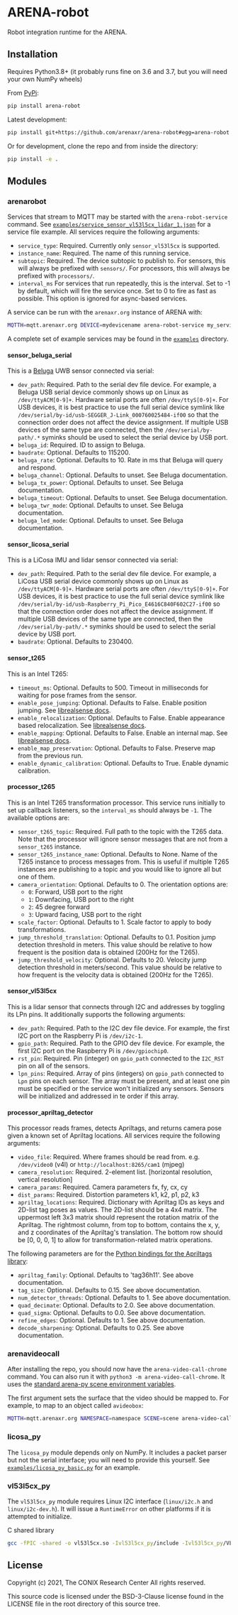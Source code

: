 ARENA-robot
===========
Robot integration runtime for the ARENA.

## Installation
Requires Python3.8+ (it probably runs fine on 3.6 and 3.7, but you will need your own NumPy wheels)

From [PyPi](https://pypi.org/project/arena-robot/):
```bash
pip install arena-robot
```

Latest development:
```bash
pip install git+https://github.com/arenaxr/arena-robot#egg=arena-robot
```

Or for development, clone the repo and from inside the directory:
```bash
pip install -e .
```

## Modules

### arenarobot

Services that stream to MQTT may be started with the `arena-robot-service` command. See [`examples/service_sensor_vl53l5cx_lidar_1.json`](./examples/service_sensor_vl53l5cx_lidar_1.json) for a service file example. All services require the following arguments:

 - `service_type`: Required. Currently only `sensor_vl53l5cx` is supported.
 - `instance_name`: Required. The name of this running service.
 - `subtopic`: Required. The device subtopic to publish to. For sensors, this will always be prefixed with `sensors/`. For processors, this will always be prefixed with `processors/`.
 - `interval_ms` For services that run repeatedly, this is the interval. Set to -1 by default, which will fire the service once. Set to 0 to fire as fast as possible. This option is ignored for async-based services.

A service can be run with the `arenaxr.org` instance of ARENA with:
```bash
MQTTH=mqtt.arenaxr.org DEVICE=mydevicename arena-robot-service my_service.json
```
A complete set of example services may be found in the [`examples`](./examples/) directory.

#### sensor_beluga_serial
This is a [Beluga](https://github.com/WiseLabCMU/Beluga) UWB sensor connected via serial:

 - `dev_path`: Required. Path to the serial dev file device. For example, a Beluga USB serial device commonly shows up on Linux as `/dev/ttyACM[0-9]+`. Hardware serial ports are often `/dev/ttyS[0-9]+`. For USB devices, it is best practice to use the full serial device symlink like `/dev/serial/by-id/usb-SEGGER_J-Link_000760025484-if00` so that the connection order does not affect the device assignment. If multiple USB devices of the same type are connected, then the `/dev/serial/by-path/.*` syminks should be used to select the serial device by USB port.
 - `beluga_id`: Required. ID to assign to Beluga.
 - `baudrate`: Optional. Defaults to 115200.
 - `beluga_rate`: Optional. Defaults to 10. Rate in ms that Beluga will query and respond.
 - `beluga_channel`: Optional. Defaults to unset. See Beluga documentation.
 - `beluga_tx_power`: Optional. Defaults to unset. See Beluga documentation.
 - `beluga_timeout`: Optional. Defaults to unset. See Beluga documentation.
 - `beluga_twr_mode`: Optional. Defaults to unset. See Beluga documentation.
 - `beluga_led_mode`: Optional. Defaults to unset. See Beluga documentation.

#### sensor_licosa_serial
This is a LiCosa IMU and lidar sensor connected via serial:

 - `dev_path`: Required. Path to the serial dev file device. For example, a LiCosa USB serial device commonly shows up on Linux as `/dev/ttyACM[0-9]+`. Hardware serial ports are often `/dev/ttyS[0-9]+`. For USB devices, it is best practice to use the full serial device symlink like `/dev/serial/by-id/usb-Raspberry_Pi_Pico_E4616C840F602C27-if00` so that the connection order does not affect the device assignment. If multiple USB devices of the same type are connected, then the `/dev/serial/by-path/.*` syminks should be used to select the serial device by USB port.
 - `baudrate`: Optional. Defaults to 230400.

#### sensor_t265
This is an Intel T265:

 - `timeout_ms`: Optional. Defaults to 500. Timeout in milliseconds for waiting for pose frames from the sensor.
 - `enable_pose_jumping`: Optional. Defaults to False. Enable position jumping. See [librealsense docs](https://github.com/IntelRealSense/librealsense/blob/d19829788008b8e000870895a068f0c43d58895a/doc/t265.md#are-there-any-t265-specific-options).
 - `enable_relocalization`: Optional. Defaults to False. Enable appearance based relocalization. See [librealsense docs](https://github.com/IntelRealSense/librealsense/blob/d19829788008b8e000870895a068f0c43d58895a/doc/t265.md#are-there-any-t265-specific-options).
 - `enable_mapping`: Optional. Defaults to False. Enable an internal map. See [librealsense docs](https://github.com/IntelRealSense/librealsense/blob/d19829788008b8e000870895a068f0c43d58895a/doc/t265.md#are-there-any-t265-specific-options).
 - `enable_map_preservation`: Optional. Defaults to False. Preserve map from the previous run.
 - `enable_dynamic_calibration`: Optional. Defaults to True. Enable dynamic calibration.

#### processor_t265
This is an Intel T265 transformation processor. This service runs initially to set up callback listeners, so the `interval_ms` should always be `-1`. The available options are:

 - `sensor_t265_topic`: Required. Full path to the topic with the T265 data. Note that the processor will ignore sensor messages that are not from a `sensor_t265` instance.
 - `sensor_t265_instance_name`: Optional. Defaults to None. Name of the T265 instance to process messages from. This is useful if multiple T265 instances are publishing to a topic and you would like to ignore all but one of them.
 - `camera_orientation`: Optional. Defaults to 0. The orientation options are:
   - `0`: Forward, USB port to the right
   - `1`: Downfacing, USB port to the right
   - `2`: 45 degree forward
   - `3`: Upward facing, USB port to the right
 - `scale_factor`: Optional. Defaults to 1. Scale factor to apply to body transformations.
 - `jump_threshold_translation`: Optional. Defaults to 0.1. Position jump detection threshold in meters. This value should be relative to how frequent is the position data is obtained (200Hz for the T265).
 - `jump_threshold_velocity`: Optional. Defaults to 20. Velocity jump detection threshold in meters/second. This value should be relative to how frequent is the velocity data is obtained (200Hz for the T265).

#### sensor_vl53l5cx
This is a lidar sensor that connects through I2C and addresses by toggling its LPn pins. It additionally supports the following arguments:

 - `dev_path`: Required. Path to the I2C dev file device. For example, the first I2C port on the Raspberry Pi is `/dev/i2c-1`.
 - `gpio_path`: Required. Path to the GPIO dev file device. For example, the first I2C port on the Raspberry Pi is `/dev/gpiochip0`.
 - `rst_pin`: Required. Pin (integer) on `gpio_path` connected to the `I2C_RST` pin on all of the sensors.
 - `lpn_pins`: Required. Array of pins (integers) on `gpio_path` connected to `Lpn` pins on each sensor. The array must be present, and at least one pin must be specified or the service won't initialized any sensors. Sensors will be initialized and addressed in te order if this array.

#### processor_apriltag_detector
This processor reads frames, detects Apriltags, and returns camera pose given a known set of Apriltag locations. All services require the following arguments:

- `video_file`: Required. Where frames should be read from. e.g. `/dev/video0` (v4l) or `http://localhost:8265/cam1` (mjpeg)
- `camera_resolution`: Required. 2-element list. [horizontal resolution, vertical resolution]
- `camera_params`: Required. Camera parameters fx, fy, cx, cy
- `dist_params`: Required. Distortion parameters k1, k2, p1, p2, k3
- `apriltag_locations`: Required. Dictionary with Apriltag IDs as keys and 2D-list tag poses as values. The 2D-list should be a 4x4 matrix. The uppermost left 3x3 matrix should represent the rotation matrix of the Apriltag. The rightmost column, from top to bottom, contains the x, y, and z coordinates of the Apriltag's translation. The bottom row should be [0, 0, 0, 1] to allow for transformation-related matrix operations.

The following parameters are for the [Python bindings for the Apriltags library](https://github.com/duckietown/lib-dt-apriltags):
    
- `apriltag_family`: Optional. Defaults to 'tag36h11'. See above documentation.
- `tag_size`: Optional. Defaults to 0.15. See above documentation.
- `num_detector_threads`: Optional. Defaults to 1. See above documentation.
- `quad_decimate`: Optional. Defaults to 2.0. See above documentation.
- `quad_sigma`: Optional. Defaults to 0.0. See above documentation.
- `refine_edges`: Optional. Defaults to 1. See above documentation.
- `decode_sharpening`: Optional. Defaults to 0.25. See above documentation.

### arenavideocall

After installing the repo, you should now have the `arena-video-call-chrome` command. You can also run it with `python3 -m arena-video-call-chrome`. It uses the [standard arena-py scene environment variables](https://arena.conix.io/content/python/#running-from-the-command-line).

The first argument sets the surface that the video should be mapped to. For example, to map to an object called `avideobox`:
```bash
MQTTH=mqtt.arenaxr.org NAMESPACE=namespace SCENE=scene arena-video-call-chrome avideobox
```

### licosa_py

The `licosa_py` module depends only on NumPy. It includes a packet parser but not the serial interface; you will need to provide this yourself. See [`examples/licosa_py_basic.py`](./examples/licosa_py_basic.py) for an example.

### vl53l5cx_py

The `vl53l5cx_py` module requires Linux I2C interface (`linux/i2c.h` and `linux/i2c-dev.h`). It will issue a `RuntimeError` on other platforms if it is attempted to initialize. 

C shared library
```bash
gcc -fPIC -shared -o vl53l5cx.so -Ivl53l5cx_py/include -Ivl53l5cx_py/VL53L5CX_Linux_driver_1.1.2/user/platform -Ivl53l5cx_py/VL53L5CX_Linux_driver_1.1.2/user/uld-driver/inc vl53l5cx_py/src/*.c vl53l5cx_py/VL53L5CX_Linux_driver_1.1.2/user/platform/*.c vl53l5cx_py/VL53L5CX_Linux_driver_1.1.2/user/uld-driver/src/*.c -l
```

## License

Copyright (c) 2021, The CONIX Research Center
All rights reserved.

This source code is licensed under the BSD-3-Clause license found in the
LICENSE file in the root directory of this source tree.
